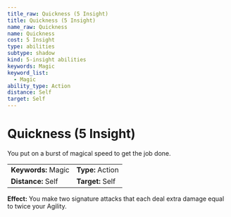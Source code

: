 ```yaml
---
title_raw: Quickness (5 Insight)
title: Quickness (5 Insight)
name_raw: Quickness
name: Quickness
cost: 5 Insight
type: abilities
subtype: shadow
kind: 5-insight abilities
keywords: Magic
keyword_list:
  - Magic
ability_type: Action
distance: Self
target: Self
---
```


# Quickness (5 Insight)

You put on a burst of magical speed to get the job done.

|                     |                  |
| :------------------ | :--------------- |
| **Keywords:** Magic | **Type:** Action |
| **Distance:** Self  | **Target:** Self |

**Effect:** You make two signature attacks that each deal extra damage equal to twice your Agility.
